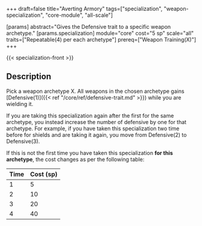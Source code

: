 +++
draft=false
title="Averting Armory"
tags=["specialization", "weapon-specialization", "core-module", "all-scale"]

[params]
  abstract="Gives the Defensive trait to a specific weapon archetype."
  [params.specialization]
    module="core"
    cost="5 sp"
    scale="all"
    traits=["Repeatable(4) per each archetype"]
    prereq=["Weapon Training(X)"]
+++

{{< specialization-front >}}

## Description

Pick a weapon archetype X. All weapons in the chosen archetype gains 
[Defensive(1)]({{< ref "/core/ref/defensive-trait.md" >}}) while you are 
wielding it.

If you are taking this specialization again after the first for the same archetype, you instead increase the number of defensive by one for that archetype. For example, if you have taken this specialization two time before for shields and are taking it again, you move from Defensive(2) to Defensive(3).

If this is not the first time you have taken this specialization **for this archetype**, the cost changes as per the following table:

| Time | Cost (sp) |
| ---- | --------- |
| 1    | 5         |
| 2    | 10        |
| 3    | 20        |
| 4    | 40        |

